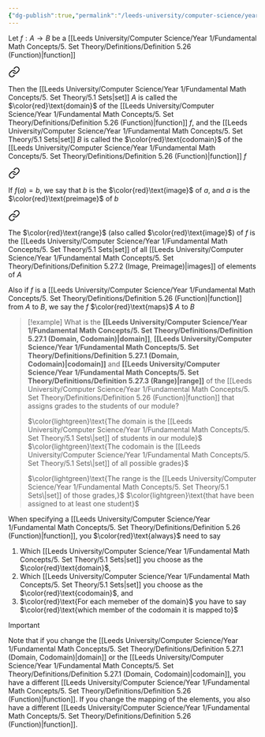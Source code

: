 ```yaml
---
{"dg-publish":true,"permalink":"/leeds-university/computer-science/year-1/fundamental-math-concepts/5-set-theory/definitions/definition-5-27-domain-codomain-image-preimage/","tags":["Definition"]}
---
```


Let $f : A \to B$ be a [[Leeds University/Computer Science/Year 1/Fundamental Math Concepts/5. Set Theory/Definitions/Definition 5.26 (Function)\|function]]


<div class="transclusion internal-embed is-loaded"><a class="markdown-embed-link" href="/leeds-university/computer-science/year-1/fundamental-math-concepts/5-set-theory/definitions/definition-5-27-1-domain-codomain/#def" aria-label="Open link"><svg xmlns="http://www.w3.org/2000/svg" width="24" height="24" viewBox="0 0 24 24" fill="none" stroke="currentColor" stroke-width="2" stroke-linecap="round" stroke-linejoin="round" class="svg-icon lucide-link"><path d="M10 13a5 5 0 0 0 7.54.54l3-3a5 5 0 0 0-7.07-7.07l-1.72 1.71"></path><path d="M14 11a5 5 0 0 0-7.54-.54l-3 3a5 5 0 0 0 7.07 7.07l1.71-1.71"></path></svg></a><div class="markdown-embed">



Then the [[Leeds University/Computer Science/Year 1/Fundamental Math Concepts/5. Set Theory/5.1 Sets\|set]] $A$ is called the $\color{red}\text{domain}$ of the [[Leeds University/Computer Science/Year 1/Fundamental Math Concepts/5. Set Theory/Definitions/Definition 5.26 (Function)\|function]] $f$, and the [[Leeds University/Computer Science/Year 1/Fundamental Math Concepts/5. Set Theory/5.1 Sets\|set]] $B$ is called the $\color{red}\text{codomain}$ of the [[Leeds University/Computer Science/Year 1/Fundamental Math Concepts/5. Set Theory/Definitions/Definition 5.26 (Function)\|function]] $f$ 

</div></div>



<div class="transclusion internal-embed is-loaded"><a class="markdown-embed-link" href="/leeds-university/computer-science/year-1/fundamental-math-concepts/5-set-theory/definitions/definition-5-27-2-image-preimage/#def" aria-label="Open link"><svg xmlns="http://www.w3.org/2000/svg" width="24" height="24" viewBox="0 0 24 24" fill="none" stroke="currentColor" stroke-width="2" stroke-linecap="round" stroke-linejoin="round" class="svg-icon lucide-link"><path d="M10 13a5 5 0 0 0 7.54.54l3-3a5 5 0 0 0-7.07-7.07l-1.72 1.71"></path><path d="M14 11a5 5 0 0 0-7.54-.54l-3 3a5 5 0 0 0 7.07 7.07l1.71-1.71"></path></svg></a><div class="markdown-embed">



If $f(a)=b$, we say that $b$ is the $\color{red}\text{image}$ of $a$, and $a$ is the $\color{red}\text{preimage}$ of $b$ 

</div></div>



<div class="transclusion internal-embed is-loaded"><a class="markdown-embed-link" href="/leeds-university/computer-science/year-1/fundamental-math-concepts/5-set-theory/definitions/definition-5-27-3-range/#def" aria-label="Open link"><svg xmlns="http://www.w3.org/2000/svg" width="24" height="24" viewBox="0 0 24 24" fill="none" stroke="currentColor" stroke-width="2" stroke-linecap="round" stroke-linejoin="round" class="svg-icon lucide-link"><path d="M10 13a5 5 0 0 0 7.54.54l3-3a5 5 0 0 0-7.07-7.07l-1.72 1.71"></path><path d="M14 11a5 5 0 0 0-7.54-.54l-3 3a5 5 0 0 0 7.07 7.07l1.71-1.71"></path></svg></a><div class="markdown-embed">



The $\color{red}\text{range}$ (also called $\color{red}\text{image}$) of $f$ is the [[Leeds University/Computer Science/Year 1/Fundamental Math Concepts/5. Set Theory/5.1 Sets\|set]] of all [[Leeds University/Computer Science/Year 1/Fundamental Math Concepts/5. Set Theory/Definitions/Definition 5.27.2 (Image, Preimage)\|images]] of elements of $A$ 

</div></div>


Also if $f$ is a [[Leeds University/Computer Science/Year 1/Fundamental Math Concepts/5. Set Theory/Definitions/Definition 5.26 (Function)\|function]] from $A$ to $B$, we say the $f$ $\color{red}\text{maps}$ $A$ to $B$

>[!example] 
>What is the **[[Leeds University/Computer Science/Year 1/Fundamental Math Concepts/5. Set Theory/Definitions/Definition 5.27.1 (Domain, Codomain)\|domain]]**, **[[Leeds University/Computer Science/Year 1/Fundamental Math Concepts/5. Set Theory/Definitions/Definition 5.27.1 (Domain, Codomain)\|codomain]]** and **[[Leeds University/Computer Science/Year 1/Fundamental Math Concepts/5. Set Theory/Definitions/Definition 5.27.3 (Range)\|range]]** of the [[Leeds University/Computer Science/Year 1/Fundamental Math Concepts/5. Set Theory/Definitions/Definition 5.26 (Function)\|function]] that assigns grades to the students of our module?
>
>$\color{lightgreen}\text{The domain is the [[Leeds University/Computer Science/Year 1/Fundamental Math Concepts/5. Set Theory/5.1 Sets\|set]] of students in our module}$
>$\color{lightgreen}\text{The codomain is the [[Leeds University/Computer Science/Year 1/Fundamental Math Concepts/5. Set Theory/5.1 Sets\|set]] of all possible grades}$
>
>$\color{lightgreen}\text{The range is the [[Leeds University/Computer Science/Year 1/Fundamental Math Concepts/5. Set Theory/5.1 Sets\|set]] of those grades,}$
>$\color{lightgreen}\text{that have been assigned to at least one student}$

When specifying a [[Leeds University/Computer Science/Year 1/Fundamental Math Concepts/5. Set Theory/Definitions/Definition 5.26 (Function)\|function]], you $\color{red}\text{always}$ need to say
1. Which [[Leeds University/Computer Science/Year 1/Fundamental Math Concepts/5. Set Theory/5.1 Sets\|set]] you choose as the $\color{red}\text{domain}$,
2. Which [[Leeds University/Computer Science/Year 1/Fundamental Math Concepts/5. Set Theory/5.1 Sets\|set]] you choose as the $\color{red}\text{codomain}$, and
3. $\color{red}\text{For each memeber of the domain}$ you have to say $\color{red}\text{which member of the codomain it is mapped to}$
>[!important] 
>Note that if you change the [[Leeds University/Computer Science/Year 1/Fundamental Math Concepts/5. Set Theory/Definitions/Definition 5.27.1 (Domain, Codomain)\|domain]] or the [[Leeds University/Computer Science/Year 1/Fundamental Math Concepts/5. Set Theory/Definitions/Definition 5.27.1 (Domain, Codomain)\|codomain]], you have a different [[Leeds University/Computer Science/Year 1/Fundamental Math Concepts/5. Set Theory/Definitions/Definition 5.26 (Function)\|function]].
>If you change the mapping of the elements, you also have a different [[Leeds University/Computer Science/Year 1/Fundamental Math Concepts/5. Set Theory/Definitions/Definition 5.26 (Function)\|function]].


